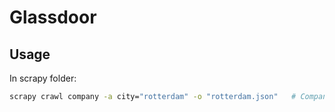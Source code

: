
# Glassdoor

## Usage


In scrapy folder:

``` bash
scrapy crawl company -a city="rotterdam" -o "rotterdam.json"   # Company crawler
```
